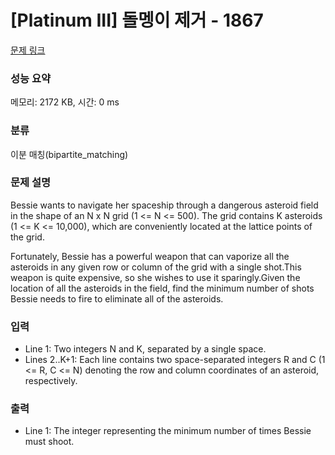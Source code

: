 # [Platinum III] 돌멩이 제거 - 1867 

[문제 링크](https://www.acmicpc.net/problem/1867) 

### 성능 요약

메모리: 2172 KB, 시간: 0 ms

### 분류

이분 매칭(bipartite_matching)

### 문제 설명

<p>Bessie wants to navigate her spaceship through a dangerous asteroid field in the shape of an N x N grid (1 <= N <= 500). The grid contains K asteroids (1 <= K <= 10,000), which are conveniently located at the lattice points of the grid. </p>

<p>Fortunately, Bessie has a powerful weapon that can vaporize all the asteroids in any given row or column of the grid with a single shot.This weapon is quite expensive, so she wishes to use it sparingly.Given the location of all the asteroids in the field, find the minimum number of shots Bessie needs to fire to eliminate all of the asteroids.</p>

### 입력 

 <ul>
	<li>Line 1: Two integers N and K, separated by a single space. </li>
	<li>Lines 2..K+1: Each line contains two space-separated integers R and C (1 <= R, C <= N) denoting the row and column coordinates of an asteroid, respectively.</li>
</ul>

### 출력 

 <ul>
	<li>Line 1: The integer representing the minimum number of times Bessie must shoot.</li>
</ul>

